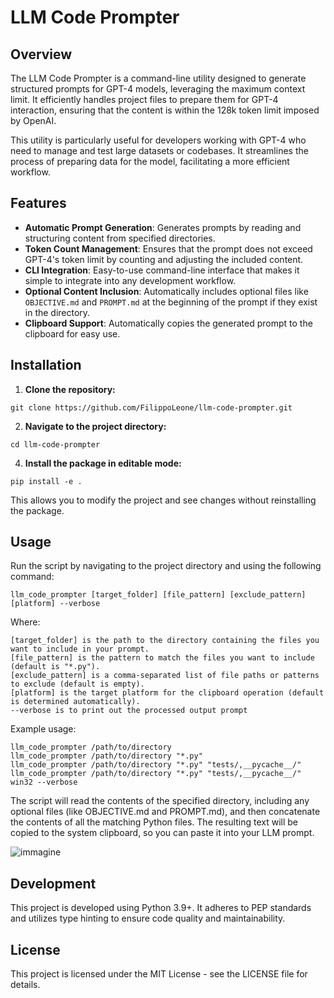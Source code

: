 # LLM Code Prompter

## Overview
The LLM Code Prompter is a command-line utility designed to generate structured prompts for GPT-4 models, leveraging the maximum context limit. It efficiently handles project files to prepare them for GPT-4 interaction, ensuring that the content is within the 128k token limit imposed by OpenAI.

This utility is particularly useful for developers working with GPT-4 who need to manage and test large datasets or codebases. It streamlines the process of preparing data for the model, facilitating a more efficient workflow.

## Features
- **Automatic Prompt Generation**: Generates prompts by reading and structuring content from specified directories.
- **Token Count Management**: Ensures that the prompt does not exceed GPT-4's token limit by counting and adjusting the included content.
- **CLI Integration**: Easy-to-use command-line interface that makes it simple to integrate into any development workflow.
- **Optional Content Inclusion**: Automatically includes optional files like `OBJECTIVE.md` and `PROMPT.md` at the beginning of the prompt if they exist in the directory.
- **Clipboard Support**: Automatically copies the generated prompt to the clipboard for easy use.

## Installation

1. **Clone the repository:**

`git clone https://github.com/FilippoLeone/llm-code-prompter.git`

2. **Navigate to the project directory:**

`cd llm-code-prompter`

4. **Install the package in editable mode:**

`pip install -e .`

This allows you to modify the project and see changes without reinstalling the package.

## Usage

Run the script by navigating to the project directory and using the following command:

`llm_code_prompter [target_folder] [file_pattern] [exclude_pattern] [platform] --verbose`

Where:

    [target_folder] is the path to the directory containing the files you want to include in your prompt.
    [file_pattern] is the pattern to match the files you want to include (default is "*.py").
    [exclude_pattern] is a comma-separated list of file paths or patterns to exclude (default is empty).
    [platform] is the target platform for the clipboard operation (default is determined automatically).
    --verbose is to print out the processed output prompt

Example usage:

    llm_code_prompter /path/to/directory
    llm_code_prompter /path/to/directory "*.py"
    llm_code_prompter /path/to/directory "*.py" "tests/,__pycache__/"
    llm_code_prompter /path/to/directory "*.py" "tests/,__pycache__/" win32 --verbose

The script will read the contents of the specified directory, including any optional files (like OBJECTIVE.md and PROMPT.md), and then concatenate the contents of all the matching Python files. The resulting text will be copied to the system clipboard, so you can paste it into your LLM prompt.

![immagine](https://github.com/FilippoLeone/llm_code_prompter/assets/29985813/b2ddc615-0394-4b6a-977f-573554a3f415)

## Development

This project is developed using Python 3.9+. It adheres to PEP standards and utilizes type hinting to ensure code quality and maintainability.

## License

This project is licensed under the MIT License - see the LICENSE file for details.
